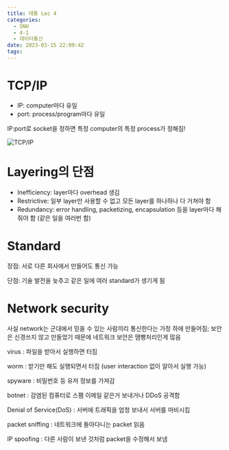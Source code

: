 ```yaml
---
title: 데통 Lec 4
categories:
  - SNU
  - 4-1
  - 데이터통신
date: 2023-03-15 22:09:42
tags:
---
```


# TCP/IP

- IP: computer마다 유일
- port: process/program마다 유일

IP:port로 socket을 정하면 특정 computer의 특정 process가 정해짐!

![TCP/IP](tcp_ip.png)

# Layering의 단점

- Inefficiency: layer마다 overhead 생김
- Restrictive: 일부 layer만 사용할 수 없고 모든 layer를 하나하나 다 거쳐야 함
- Redundancy: error handling, packetizing, encapsulation 등을 layer마다 해줘야 함 (같은 일을 여러번 함)

# Standard

장점: 서로 다른 회사에서 만들어도 통신 가능

단점: 기술 발전을 늦추고 같은 일에 여러 standard가 생기게 됨

# Network security

사실 network는 군대에서 믿을 수 있는 사람끼리 통신한다는 가정 하에 만들어짐; 보안은 신경쓰지 않고 만들었기 때문에 네트워크 보안은 땜빵처리인게 많음

virus
: 파일을 받아서 실행하면 터짐

worm
: 받기만 해도 실행되면서 터짐 (user interaction 없이 알아서 실행 가능)

spyware
: 비밀번호 등 유저 정보를 가져감

botnet
: 감염된 컴퓨터로 스팸 이메일 같은거 보내거나 DDoS 공격함

Denial of Service(DoS)
: 서버에 트래픽을 엄청 보내서 서버를 마비시킴

packet sniffing
: 네트워크에 돌아다니는 packet 읽음

IP spoofing
: 다른 사람이 보낸 것처럼 packet을 수정해서 보냄
